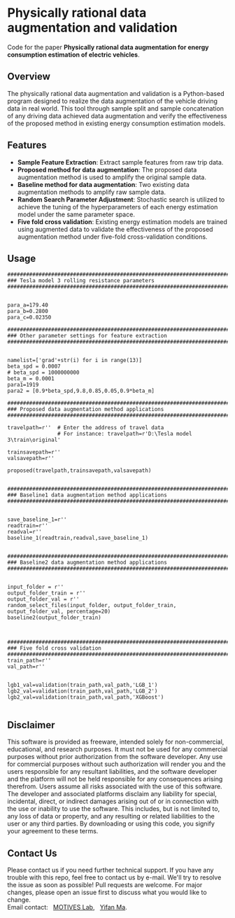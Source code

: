 # Physically rational data augmentation and validation
Code for the paper **Physically rational data augmentation for energy consumption estimation of electric vehicles**.
## Overview
The physically rational data augmentation and validation is a Python-based program designed to realize the data augmentation of the vehicle driving data in real world. This tool through sample split and sample concatenation of any driving data achieved data augmentation and verify the effectiveness of the proposed method in existing energy consumption estimation models.

## Features
- **Sample Feature Extraction**: Extract sample features from raw trip data.
- **Proposed method for data augmentation**: The proposed data augmentation method is used to amplify the original sample data.
- **Baseline method for data augmentation**: Two existing data augmentation methods to amplify raw sample data.
- **Random Search Parameter Adjustment**: Stochastic search is utilized to achieve the tuning of the hyperparameters of each energy estimation model under the same parameter space.
- **Five fold cross validation**: Existing energy estimation models are trained using augmented data to validate the effectiveness of the proposed augmentation method under five-fold cross-validation conditions.

## Usage

```
###############################################################################
### Tesla model 3 rolling resistance parameters
###############################################################################


para_a=179.40
para_b=0.2800
para_c=0.02350

###############################################################################
### Other parameter settings for feature extraction
###############################################################################


namelist=['grad'+str(i) for i in range(13)] 
beta_spd = 0.0007
# beta_spd = 1000000000
beta_m = 0.0001
para1=1919
para2 = [0.9*beta_spd,9.8,0.85,0.05,0.9*beta_m]

###############################################################################
### Proposed data augmentation method applications
###############################################################################

travelpath=r''  # Enter the address of travel data
                # For instance: travelpath=r'D:\Tesla model 3\train\original' 

trainsavepath=r''
valsavepath=r''

proposed(travelpath,trainsavepath,valsavepath)


###############################################################################
### Baseline1 data augmentation method applications
###############################################################################


save_baseline_1=r''
readtrain=r''
readval=r''
baseline_1(readtrain,readval,save_baseline_1)


###############################################################################
### Baseline2 data augmentation method applications
###############################################################################


input_folder = r''
output_folder_train = r''
output_folder_val = r''
random_select_files(input_folder, output_folder_train, output_folder_val, percentage=20)
baseline2(output_folder_train)



###############################################################################
### Five fold cross validation
###############################################################################
train_path=r''
val_path=r''


lgb1_val=validation(train_path,val_path,'LGB_1')
lgb2_val=validation(train_path,val_path,'LGB_2')
lgb2_val=validation(train_path,val_path,'XGBoost')


```


## Disclaimer
This software is provided as freeware, intended solely for non-commercial, educational, and research purposes. It must not be used for any commercial purposes without prior authorization from the software developer. Any use for commercial purposes without such authorization will render you and the users responsible for any resultant liabilities, and the software developer and the platform will not be held responsible for any consequences arising therefrom.
Users assume all risks associated with the use of this software. The developer and associated platforms disclaim any liability for special, incidental, direct, or indirect damages arising out of or in connection with the use or inability to use the software. This includes, but is not limited to, any loss of data or property, and any resulting or related liabilities to the user or any third parties.
By downloading or using this code, you signify your agreement to these terms.

## Contact Us

Please contact us if you need further technical support. If you have any trouble with this repo, feel free to contact us by e-mail. We'll try to resolve the issue as soon as possible! Pull requests are welcome. For major changes, please open an issue first to discuss what you would like to change.\
Email contact: &nbsp; [MOTIVES Lab](mailto:motives.lab@gmail.com), &nbsp; [Yifan Ma](mailto:jlumayf@163.com).